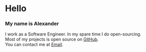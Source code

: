 # Hello

### My name is Alexander

I work as a Software Engineer. In my spare time I do open-sourcing.  
Most of my projects is open source on <a class="link" target="_blank" href="https://github.com/ca-x-ap/">GitHub</a>.  
You can contact me at <a class="link" target="_blank" href="mailto:alexander.poz.ur@gmail.com">Email</a>.
